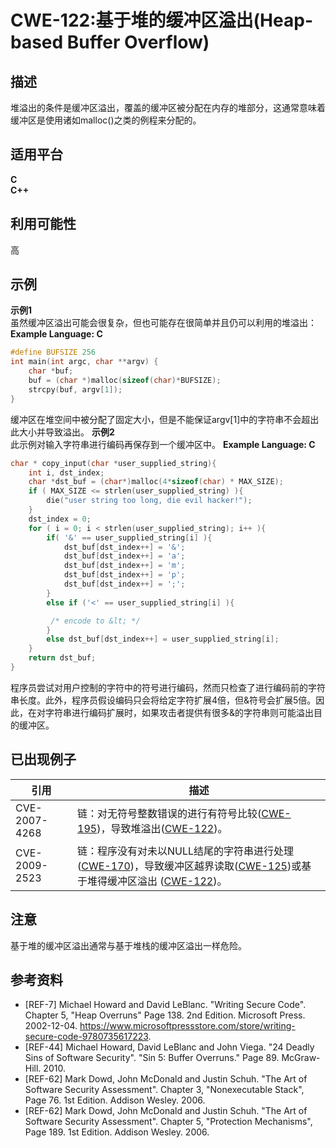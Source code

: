 # CWE-122:基于堆的缓冲区溢出(Heap-based Buffer Overflow)
## 描述
堆溢出的条件是缓冲区溢出，覆盖的缓冲区被分配在内存的堆部分，这通常意味着缓冲区是使用诸如malloc()之类的例程来分配的。
## 适用平台
**C**  
**C++**
## 利用可能性
高
## 示例
**示例1**  
虽然缓冲区溢出可能会很复杂，但也可能存在很简单并且仍可以利用的堆溢出：
**Example Language: C**
```C
#define BUFSIZE 256
int main(int argc, char **argv) {
    char *buf;
    buf = (char *)malloc(sizeof(char)*BUFSIZE);
    strcpy(buf, argv[1]);
}
```
缓冲区在堆空间中被分配了固定大小，但是不能保证argv[1]中的字符串不会超出此大小并导致溢出。
**示例2**  
此示例对输入字符串进行编码再保存到一个缓冲区中。
**Example Language: C**
```C
char * copy_input(char *user_supplied_string){
    int i, dst_index;
    char *dst_buf = (char*)malloc(4*sizeof(char) * MAX_SIZE);
    if ( MAX_SIZE <= strlen(user_supplied_string) ){
        die("user string too long, die evil hacker!");
    }
    dst_index = 0;
    for ( i = 0; i < strlen(user_supplied_string); i++ ){
        if( '&' == user_supplied_string[i] ){
            dst_buf[dst_index++] = '&';
            dst_buf[dst_index++] = 'a';
            dst_buf[dst_index++] = 'm';
            dst_buf[dst_index++] = 'p';
            dst_buf[dst_index++] = ';';
        }
        else if ('<' == user_supplied_string[i] ){

         /* encode to &lt; */ 
        }
        else dst_buf[dst_index++] = user_supplied_string[i];
    }
    return dst_buf;
}
``` 
程序员尝试对用户控制的字符中的符号进行编码，然而只检查了进行编码前的字符串长度。此外，程序员假设编码只会将给定字符扩展4倍，但&符号会扩展5倍。因此，在对字符串进行编码扩展时，如果攻击者提供有很多&的字符串则可能溢出目的缓冲区。
## 已出现例子
| 引用 |描述  |
| --- | --- |
| CVE-2007-4268 | 链：对无符号整数错误的进行有符号比较([CWE-195]())，导致堆溢出([CWE-122](./CWE-122_基于堆得缓冲区溢出.md))。|
|CVE-2009-2523  | 链：程序没有对未以NULL结尾的字符串进行处理([CWE-170]())，导致缓冲区越界读取([CWE-125]())或基于堆得缓冲区溢出 ([CWE-122](./CWE-122_基于堆得缓冲区溢出.md))。|
## 注意
基于堆的缓冲区溢出通常与基于堆栈的缓冲区溢出一样危险。
## 参考资料 
* [REF-7] Michael Howard and David LeBlanc. "Writing Secure Code". Chapter 5, "Heap Overruns" Page 138. 2nd Edition. Microsoft Press. 2002-12-04. <https://www.microsoftpressstore.com/store/writing-secure-code-9780735617223>.
* [REF-44] Michael Howard, David LeBlanc and John Viega. "24 Deadly Sins of Software Security". "Sin 5: Buffer Overruns." Page 89. McGraw-Hill. 2010.
* [REF-62] Mark Dowd, John McDonald and Justin Schuh. "The Art of Software Security Assessment". Chapter 3, "Nonexecutable Stack", Page 76. 1st Edition. Addison Wesley. 2006.
* [REF-62] Mark Dowd, John McDonald and Justin Schuh. "The Art of Software Security Assessment". Chapter 5, "Protection Mechanisms", Page 189. 1st Edition. Addison Wesley. 2006.
